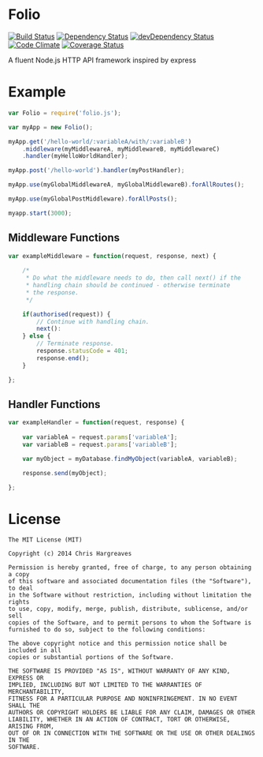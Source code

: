 Folio
==========

[![Build Status](https://travis-ci.org/DyslexicChris/Folio.svg?branch=master)](https://travis-ci.org/DyslexicChris/Folio)
[![Dependency Status](https://david-dm.org/DyslexicChris/Folio.svg)](https://david-dm.org/DyslexicChris/Folio)
[![devDependency Status](https://david-dm.org/DyslexicChris/Folio/dev-status.svg)](https://david-dm.org/DyslexicChris/Folio#info=devDependencies)
[![Code Climate](https://codeclimate.com/github/DyslexicChris/Folio/badges/gpa.svg)](https://codeclimate.com/github/DyslexicChris/Folio)
[![Coverage Status](https://img.shields.io/coveralls/DyslexicChris/Folio.svg)](https://coveralls.io/r/DyslexicChris/Folio)

A fluent Node.js HTTP API framework inspired by express

# Example
```javascript
var Folio = require('folio.js');

var myApp = new Folio();

myApp.get('/hello-world/:variableA/with/:variableB')
	.middleware(myMiddlewareA, myMiddlewareB, myMiddlewareC)
	.handler(myHelloWorldHandler);

myApp.post('/hello-world').handler(myPostHandler);

myApp.use(myGlobalMiddlewareA, myGlobalMiddlewareB).forAllRoutes();

myApp.use(myGlobalPostMiddleware).forAllPosts();

myapp.start(3000);
```

## Middleware Functions

```javascript
var exampleMiddleware = function(request, response, next) {
	
	/* 
	 * Do what the middleware needs to do, then call next() if the
	 * handling chain should be continued - otherwise terminate
	 * the response.
	 */

	if(authorised(request)) {
		// Continue with handling chain.
		next():
	} else {
		// Terminate response.
		response.statusCode = 401;
		response.end();
	}

};
```

## Handler Functions

```javascript
var exampleHandler = function(request, response) {
	
	var variableA = request.params['variableA'];
	var variableB = request.params['variableB'];

	var myObject = myDatabase.findMyObject(variableA, variableB);

	response.send(myObject);

};
```

# License
```
The MIT License (MIT)

Copyright (c) 2014 Chris Hargreaves

Permission is hereby granted, free of charge, to any person obtaining a copy
of this software and associated documentation files (the "Software"), to deal
in the Software without restriction, including without limitation the rights
to use, copy, modify, merge, publish, distribute, sublicense, and/or sell
copies of the Software, and to permit persons to whom the Software is
furnished to do so, subject to the following conditions:

The above copyright notice and this permission notice shall be included in all
copies or substantial portions of the Software.

THE SOFTWARE IS PROVIDED "AS IS", WITHOUT WARRANTY OF ANY KIND, EXPRESS OR
IMPLIED, INCLUDING BUT NOT LIMITED TO THE WARRANTIES OF MERCHANTABILITY,
FITNESS FOR A PARTICULAR PURPOSE AND NONINFRINGEMENT. IN NO EVENT SHALL THE
AUTHORS OR COPYRIGHT HOLDERS BE LIABLE FOR ANY CLAIM, DAMAGES OR OTHER
LIABILITY, WHETHER IN AN ACTION OF CONTRACT, TORT OR OTHERWISE, ARISING FROM,
OUT OF OR IN CONNECTION WITH THE SOFTWARE OR THE USE OR OTHER DEALINGS IN THE
SOFTWARE.
```